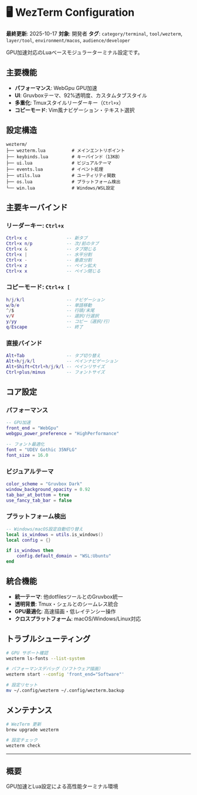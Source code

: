 # 🖥️ WezTerm Configuration

**最終更新**: 2025-10-17
**対象**: 開発者
**タグ**: `category/terminal`, `tool/wezterm`, `layer/tool`, `environment/macos`, `audience/developer`

GPU加速対応のLuaベースモジュラーターミナル設定です。

## 主要機能

- **パフォーマンス**: WebGpu GPU加速
- **UI**: Gruvboxテーマ、92%透明度、カスタムタブスタイル
- **多重化**: Tmuxスタイルリーダーキー（`Ctrl+x`）
- **コピーモード**: Vim風ナビゲーション・テキスト選択

## 設定構造

```text
wezterm/
├── wezterm.lua          # メインエントリポイント
├── keybinds.lua         # キーバインド（13KB）
├── ui.lua               # ビジュアルテーマ
├── events.lua           # イベント処理
├── utils.lua            # ユーティリティ関数
├── os.lua               # プラットフォーム検出
└── win.lua              # Windows/WSL設定
```

## 主要キーバインド

### リーダーキー: `Ctrl+x`

```lua
Ctrl+x c               -- 新タブ
Ctrl+x n/p             -- 次/前のタブ
Ctrl+x &               -- タブ閉じる
Ctrl+x |               -- 水平分割
Ctrl+x -               -- 垂直分割
Ctrl+x z               -- ペイン拡大
Ctrl+x x               -- ペイン閉じる
```

### コピーモード: `Ctrl+x [`

```lua
h/j/k/l                -- ナビゲーション
w/b/e                  -- 単語移動
^/$                    -- 行頭/末尾
v/V                    -- 選択/行選択
y/yy                   -- コピー（選択/行）
q/Escape               -- 終了
```

### 直接バインド

```lua
Alt+Tab                -- タブ切り替え
Alt+h/j/k/l            -- ペインナビゲーション
Alt+Shift+Ctrl+h/j/k/l -- ペインリサイズ
Ctrl+plus/minus        -- フォントサイズ
```

## コア設定

### パフォーマンス

```lua
-- GPU加速
front_end = "WebGpu"
webgpu_power_preference = "HighPerformance"

-- フォント最適化
font = "UDEV Gothic 35NFLG"
font_size = 16.0
```

### ビジュアルテーマ

```lua
color_scheme = "Gruvbox Dark"
window_background_opacity = 0.92
tab_bar_at_bottom = true
use_fancy_tab_bar = false
```

### プラットフォーム検出

```lua
-- Windows/macOS設定自動切り替え
local is_windows = utils.is_windows()
local config = {}

if is_windows then
    config.default_domain = "WSL:Ubuntu"
end
```

## 統合機能

- **統一テーマ**: 他dotfilesツールとのGruvbox統一
- **透明背景**: Tmux・シェルとのシームレス統合
- **GPU最適化**: 高速描画・低レイテンシー操作
- **クロスプラットフォーム**: macOS/Windows/Linux対応

## トラブルシューティング

```bash
# GPU サポート確認
wezterm ls-fonts --list-system

# パフォーマンスデバッグ（ソフトウェア描画）
wezterm start --config 'front_end="Software"'

# 設定リセット
mv ~/.config/wezterm ~/.config/wezterm.backup
```

## メンテナンス

```bash
# WezTerm 更新
brew upgrade wezterm

# 設定チェック
wezterm check
```

---

## 概要

GPU加速とLua設定による高性能ターミナル環境
